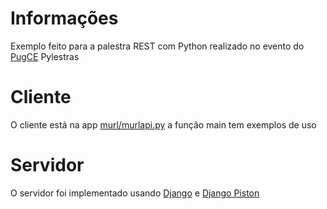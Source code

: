 # Informações #
Exemplo feito para a palestra REST com Python realizado no evento do [PugCE](http://pug-ce.python.org.br) Pylestras

# Cliente 
O cliente está na app [murl/murlapi.py](http://github.com/fabiocerqueira/murl/blob/master/murl/murlapi.py) a função main tem exemplos de uso

# Servidor
O servidor foi implementado usando [Django](http://www.djangoproject.com) e [Django Piston](http://bitbucket.org/jespern/django-piston/)
